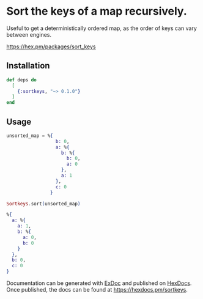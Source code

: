 # Sort the keys of a map recursively. 

Useful to get a deterministically ordered map, as the order of keys can vary between engines.

https://hex.pm/packages/sort_keys

## Installation

```elixir
def deps do
  [
    {:sortkeys, "~> 0.1.0"}
  ]
end
```

## Usage

```elixir
unsorted_map = %{
                  b: 0, 
                  a: %{
                    b: %{
                      b: 0, 
                      a: 0
                    }, 
                    a: 1
                  }, 
                  c: 0
                }

Sortkeys.sort(unsorted_map)

%{
  a: %{
    a: 1, 
    b: %{
      a: 0, 
      b: 0
    }
  }, 
  b: 0, 
  c: 0
}
```

Documentation can be generated with [ExDoc](https://github.com/elixir-lang/ex_doc)
and published on [HexDocs](https://hexdocs.pm). Once published, the docs can
be found at <https://hexdocs.pm/sortkeys>.

